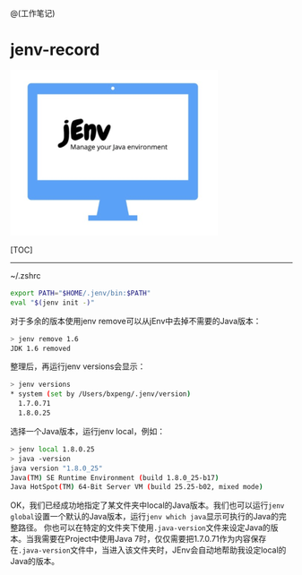 @(工作笔记)

# jenv-record

![Alt text](./1593487810921.png)

[TOC]

---

~/.zshrc

```bash
export PATH="$HOME/.jenv/bin:$PATH"
eval "$(jenv init -)"
```

对于多余的版本使用jenv remove可以从jEnv中去掉不需要的Java版本：

```bash
> jenv remove 1.6
JDK 1.6 removed
```

整理后，再运行jenv versions会显示：

```bash
> jenv versions
* system (set by /Users/bxpeng/.jenv/version)
  1.7.0.71
  1.8.0.25
```

选择一个Java版本，运行jenv local，例如：

```bash
> jenv local 1.8.0.25
> java -version
java version "1.8.0_25"
Java(TM) SE Runtime Environment (build 1.8.0_25-b17)
Java HotSpot(TM) 64-Bit Server VM (build 25.25-b02, mixed mode)
```

OK，我们已经成功地指定了某文件夹中local的Java版本。我们也可以运行`jenv global`设置一个默认的Java版本，运行`jenv which java`显示可执行的Java的完整路径。
 你也可以在特定的文件夹下使用`.java-version`文件来设定Java的版本。当我需要在Project中使用Java 7时，仅仅需要把1.7.0.71作为内容保存在`.java-version`文件中，当进入该文件夹时，JEnv会自动地帮助我设定local的Java的版本。